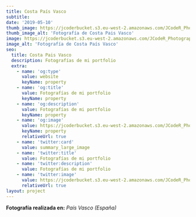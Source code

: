 ```yaml
---
title: Costa País Vasco
subtitle:
date: '2019-05-10'
thumb_image: https://jcoderbucket.s3.eu-west-2.amazonaws.com/JCodeR_Photography/mini-paisaje-3.jpg
thumb_image_alt: 'Fotografía de Costa Pais Vasco'
image: https://jcoderbucket.s3.eu-west-2.amazonaws.com/JCodeR_Photography/mini-paisaje-3.jpg
image_alt: 'Fotografía de Costa País Vasco'
seo:
  title: Costa Pais Vasco
  description: Fotografías de mi portfolio
  extra:
    - name: 'og:type'
      value: website
      keyName: property
    - name: 'og:title'
      value: Fotografías de mi portfolio
      keyName: property
    - name: 'og:description'
      value: Fotografías de mi portfolio
      keyName: property
    - name: 'og:image'
      value: https://jcoderbucket.s3.eu-west-2.amazonaws.com/JCodeR_Photography/mini-paisaje-3.jpg
      keyName: property
      relativeUrl: true
    - name: 'twitter:card'
      value: summary_large_image
    - name: 'twitter:title'
      value: Fotografías de mi portfolio
    - name: 'twitter:description'
      value: Fotografías de mi portfolio
    - name: 'twitter:image'
      value: https://jcoderbucket.s3.eu-west-2.amazonaws.com/JCodeR_Photography/mini-paisaje-3.jpg
      relativeUrl: true
layout: project
---
```


**Fotografía realizada en:**  *País Vasco (España)*